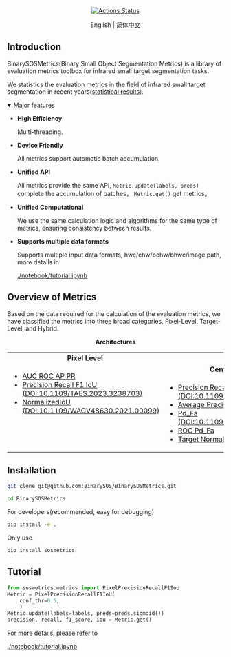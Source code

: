<p align="center">
<a href="https://github.com/google/yapf/actions/workflows/pre-commit.yml"><img alt="Actions Status" src="https://github.com/google/yapf/actions/workflows/pre-commit.yml/badge.svg"></a>
</p>


<div align="center">

English | [简体中文](README_zh-CN.md)

</div>

## Introduction
BinarySOSMetrics(Binary Small Object Segmentation Metrics) is a library of evaluation metrics toolbox for infrared small target segmentation tasks.

We statistics the evaluation metrics in the field of infrared small target segmentation in recent years([statistical results](https://github.com/BinarySOS/StatisticsOnEvaluationMetrics)).
<details open>
<summary>Major features</summary>

- **High Efficiency**

    Multi-threading.

- **Device Friendly**

    All metrics support automatic batch accumulation.

- **Unified API**

    All metrics provide the same API, `Metric.update(labels, preds)` complete the accumulation of batches， `Metric.get()` get metrics。

- **Unified Computational**

    We use the same calculation logic and algorithms for the same type of metrics, ensuring consistency between results.

- **Supports multiple data formats**

    Supports multiple input data formats, hwc/chw/bchw/bhwc/image path, more details in <div> <a href="./notebook/tutorials.ipynb">./notebook/tutorial.ipynb</a></div>


</details>

## Overview of Metrics

Based on the data required for the calculation of the evaluation metrics, we have classified the metrics into three broad categories, Pixel-Level, Target-Level, and Hybrid.

<div align="center">
  <b>Architectures</b>
</div>
<table align="center">
  <tbody>
    <tr align="center" valign="bottom">
      <td>
        <b>Pixel Level</b>
      </td>
      <td colspan="2">
        <b>Target Level</b>
      </td>
    </tr>
    <tr valign="top" valign="bottom">
      <td rowspan="2">
        <ul>
            <li><a href="sosmetrics/metrics/pixel_auc_roc_ap_pr.py">AUC ROC AP PR</a></li>
            <li><a href="sosmetrics/metrics/pixel_pre_rec_f1_iou.py">Precision Recall F1 IoU (DOI:10.1109/TAES.2023.3238703)</a></li>
            <li><a href="sosmetrics/metrics/pixel_normalized_iou.py">NormalizedIoU (DOI:10.1109/WACV48630.2021.00099)</a></li>
      </ul>
      </td>
        <td align="center"><b>Center-Level</b></td>
        <td align="center"><b>Box Level</b></td>
    <tr valign="top">
      <td>
        <ul>
          <li><a href="sosmetrics/metrics/target_pre_rec_f1.py">Precision Recall F1 (DOI:10.1109/TAES.2022.3159308)</a></li>
                    <li><a href="sosmetrics/metrics/target_ap.py">Average Precision (Ours)</a></li>
            <li><a href="sosmetrics/metrics/hybrid_pd_fa.py">Pd_Fa (DOI:10.1109/TIP.2022.3199107)</a></li>
            <li><a href="sosmetrics/metrics/hybrid_roc_pd_fa.py">ROC Pd_Fa</a></li>
            <li><a href="sosmetrics/metrics/hybrid_normalized_iou.py">Target Normalized IoU (Ours)</a></li>
        </ul>
      </td>
      <td>
        <ul>
            <li><a href="sosmetrics/metrics/box_level/box_mean_ap_ar.py">Mean Average Precision, Recall (COCO)</a></li>
        </ul>
      </td>
    </tr>
</td>
    </tr>
  </tbody>
</table>

## Installation
```bash
git clone git@github.com:BinarySOS/BinarySOSMetrics.git
```
```bash
cd BinarySOSMetrics
```
For developers(recommended, easy for debugging)
```bash
pip install -e .
```
Only use
```bash
pip install sosmetrics
```


## Tutorial
```python
from sosmetrics.metrics import PixelPrecisionRecallF1IoU
Metric = PixelPrecisionRecallF1IoU(
    conf_thr=0.5,
    )
Metric.update(labels=labels, preds=preds.sigmoid())
precision, recall, f1_score, iou = Metric.get()
```
For more details, please refer to <div><a href="./notebook/tutorials.ipynb">./notebook/tutorial.ipynb</a></div>
